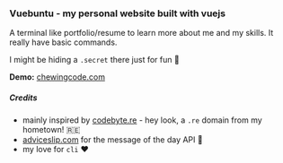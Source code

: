 ### Vuebuntu - my personal website built with vuejs

A terminal like portfolio/resume to learn more about me and my skills. It really have basic commands.

I might be hiding a `.secret` there just for fun 👀

**Demo:** [chewingcode.com](https://chewingcode.com)

##### Credits

- mainly inspired by [codebyte.re](http://codebyte.re) - hey look, a `.re` domain from my hometown! 🇷🇪
- [adviceslip.com](http://adviceslip.com) for the message of the day API 🙏
- my love for `cli` ❤️
